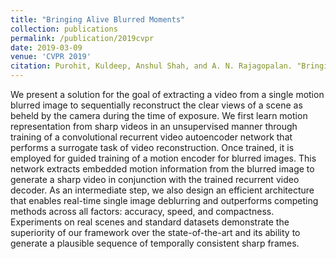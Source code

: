 ```yaml
---
title: "Bringing Alive Blurred Moments"
collection: publications
permalink: /publication/2019cvpr
date: 2019-03-09
venue: 'CVPR 2019'
citation: Purohit, Kuldeep, Anshul Shah, and A. N. Rajagopalan. "Bringing alive blurred moments." Proceedings of the IEEE Conference on Computer Vision and Pattern Recognition. 2019.
---
```

We present a solution for the goal of extracting a video from a single motion blurred image to sequentially reconstruct the clear views of a scene as beheld by the camera during the time of exposure. We first learn motion representation from sharp videos in an unsupervised manner through training of a convolutional recurrent video autoencoder network that performs a surrogate task of video reconstruction. Once trained, it is employed for guided training of a motion encoder for blurred images. This network extracts embedded motion information from the blurred image to generate a sharp video in conjunction with
the trained recurrent video decoder. As an intermediate step, we also design an efficient architecture that enables real-time single image deblurring and outperforms competing methods across all factors: accuracy, speed, and compactness. Experiments on real scenes and standard datasets demonstrate the superiority of our framework over the state-of-the-art and its ability to generate a plausible sequence of temporally consistent sharp frames.
